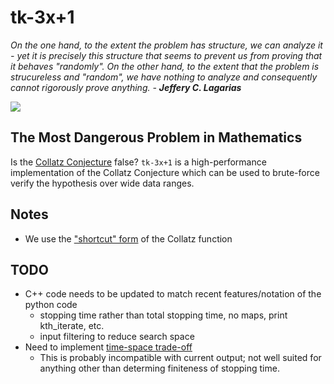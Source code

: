 # tk-3x+1
_On the one hand, to the extent the problem has structure, we can analyze it - yet it is precisely this structure that seems to prevent us from proving that it behaves "randomly". On the other hand, to the extent that the problem is strucureless and "random", we have nothing to analyze and consequently cannot rigorously prove anything. - **Jeffery C. Lagarias**_

[<img src="https://i.ytimg.com/vi/094y1Z2wpJg/maxresdefault.jpg">](https://www.youtube.com/watch?v=094y1Z2wpJg&ab_channel=Veritasium)

## The Most Dangerous Problem in Mathematics
Is the [Collatz Conjecture](https://en.wikipedia.org/wiki/Collatz_conjecture) false? `tk-3x+1` is a high-performance implementation of the Collatz Conjecture which can be used to brute-force verify the hypothesis over wide data ranges.

## Notes

  - We use the ["shortcut" form](https://en.wikipedia.org/wiki/Collatz_conjecture#Statement_of_the_problem) of the Collatz function

## TODO

  - C++ code needs to be updated to match recent features/notation of the python code
    - stopping time rather than total stopping time, no maps, print kth_iterate, etc.
    - input filtering to reduce search space
  - Need to implement [time-space trade-off](https://en.wikipedia.org/wiki/Collatz_conjecture#Time%E2%80%93space_tradeoff)
    - This is probably incompatible with current output; not well suited for anything other than determing finiteness of stopping time.
   
  
